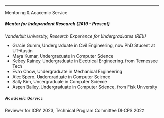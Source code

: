 ___

<p class="h4 section-title">Mentoring & Academic Service</p>

##### Mentor for Independent Research (2019 - Present)
*Vanderbilt University, Research Experience for Undergraduates (REU)*
- Gracie Gumm, Undergraduate in Civil Engineering, now PhD Student at UT-Austin
- Maya Kumar, Undergraduate in Computer Science
- Kelsey Rainey, Undergraduate in Electrical Engineering, from Tennessee Tech
- Evan Chow, Undergraduate in Mechanical Engineering
- Alex Spero, Undergraduate in Computer Science
- Sally Kim, Undergraduate in Computer Science
- Aspen Bailey, Undergraduate in Computer Science, from Fisk University


##### Academic Service
Reviewer for ICRA 2023, Technical Program Committee DI-CPS 2022
